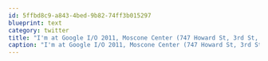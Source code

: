 ```yaml
---
id: 5ffbd8c9-a843-4bed-9b82-74ff3b015297
blueprint: text
category: twitter
title: "I'm at Google I/O 2011, Moscone Center (747 Howard St, 3rd St, San Francisco) w/ 356 others http://4sq.com/jw6m3i"
caption: "I'm at Google I/O 2011, Moscone Center (747 Howard St, 3rd St, San Francisco) w/ 356 others http://4sq.com/jw6m3i"
---
```

